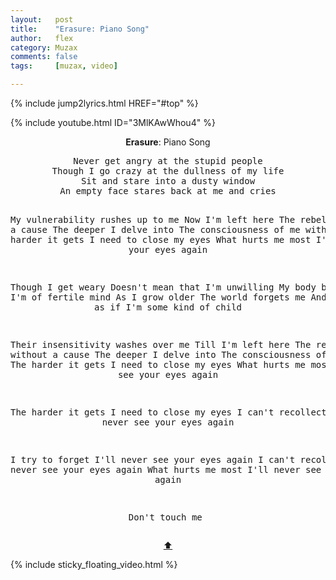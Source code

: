 ```yaml
---
layout:   post
title:    "Erasure: Piano Song"
author:   flex
category: Muzax
comments: false
tags:     [muzax, video]

---
```


{% include jump2lyrics.html HREF="#top" %}

{% include youtube.html ID="3MlKAwWhou4" %}

<!-- break -->

<a id="top"></a>
<div id="lyrics"><div class="lyricsheader" style=""><p><center><b>Erasure</b>: Piano Song</center></p></div>
<center><pre>
Never get angry at the stupid people
Though I go crazy at the dullness of my life
Sit and stare into a dusty window
An empty face stares back at me and cries

My vulnerability rushes up to me
Now I'm left here
The rebel without a cause
The deeper I delve into
The consciousness of me with you
The harder it gets
I need to close my eyes
What hurts me most
I'll never see your eyes again

Though I get weary
Doesn't mean that I'm unwilling
My body belies me I'm of fertile mind
As I grow older
The world forgets me
And talks to me as if I'm some kind of child

Their insensitivity washes over me
Till I'm left here
The rebel without a cause
The deeper I delve into
The consciousness of me and you
The harder it gets
I need to close my eyes
What hurts me most
I'll never see your eyes again

The harder it gets
I need to close my eyes
I can't recollect
I'll never see your eyes again

I try to forget
I'll never see your eyes again
I can't recollect
I'll never see your eyes again
What hurts me most
I'll never see your eyes again

Don't touch me
</pre>
<a href="#top">⬆</a></center></div>

<div class="sticky_floating_video"></div>
{% include sticky_floating_video.html %}